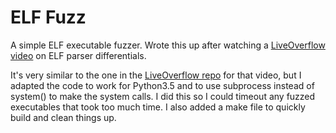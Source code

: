 # ELF Fuzz

A simple ELF executable fuzzer. Wrote this up after watching a [LiveOverflow video](https://www.youtube.com/watch?v=OZvc-c1OLnM) on ELF parser differentials. 

It's very similar to the one in the [LiveOverflow repo](https://github.com/LiveOverflow/liveoverflow_youtube/tree/master/0x07_0x08_uncrackable_crackme) for that video, but I adapted
the code to work for Python3.5 and to use subprocess instead of system() to make the system calls. I did this so I could timeout any fuzzed executables that took too much time. 
I also added a make file to quickly build and clean things up.
